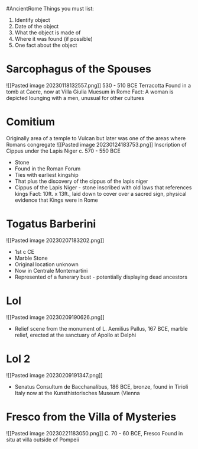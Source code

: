#AncientRome
Things you must list:  
1. Identify object  
2. Date of the object  
3. What the object is made of  
4. Where it was found (if possible)  
5. One fact about the object

# Sarcophagus of the Spouses
![[Pasted image 20230118132557.png]]
530 - 510 BCE
Terracotta
Found in a tomb at Caere, now at Villa Giulia Muesum in Rome
Fact: A woman is depicted lounging with a men, unusual for other cultures

# Comitium
Originally area of a temple to Vulcan but later was one of the areas where Romans congregate
![[Pasted image 20230124183753.png]]
Inscription of Cippus under the Lapis Niger
c. 570 - 550 BCE
- Stone
- Found in the Roman Forum
- Ties with earliest kingship
- That plus the discovery of the cippus of the lapis niger
- Cippus of the Lapis Niger - stone inscribed with old laws that references kings
Fact: 10ft. x 13ft., laid down to cover over a sacred sign, physical evidence that Kings were in Rome

# Togatus Barberini
![[Pasted image 20230207183202.png]]
- 1st c CE
- Marble Stone
- Original location unknown
- Now in Centrale Montemartini
- Represented of a funerary bust - potentially displaying dead ancestors

# Lol
![[Pasted image 20230209190626.png]]
- Relief scene from the monument of L. Aemilius Pallus, 167 BCE, marble relief, erected at the sanctuary of Apollo at Delphi

# Lol 2
![[Pasted image 20230209191347.png]]
- Senatus Consultum de Bacchanalibus, 186 BCE, bronze, found in Tirioli Italy now at the Kunsthistorisches Museum (Vienna

# Fresco from the Villa of Mysteries
![[Pasted image 20230221183050.png]]
C. 70 - 60 BCE, Fresco
Found in situ at villa outside of Pompeii